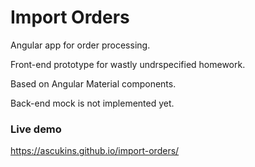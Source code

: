 # Import Orders

Angular app for order processing.

Front-end prototype for wastly undrspecified homework.

Based on Angular Material components.

Back-end mock is not implemented yet.

### Live demo

https://ascukins.github.io/import-orders/
